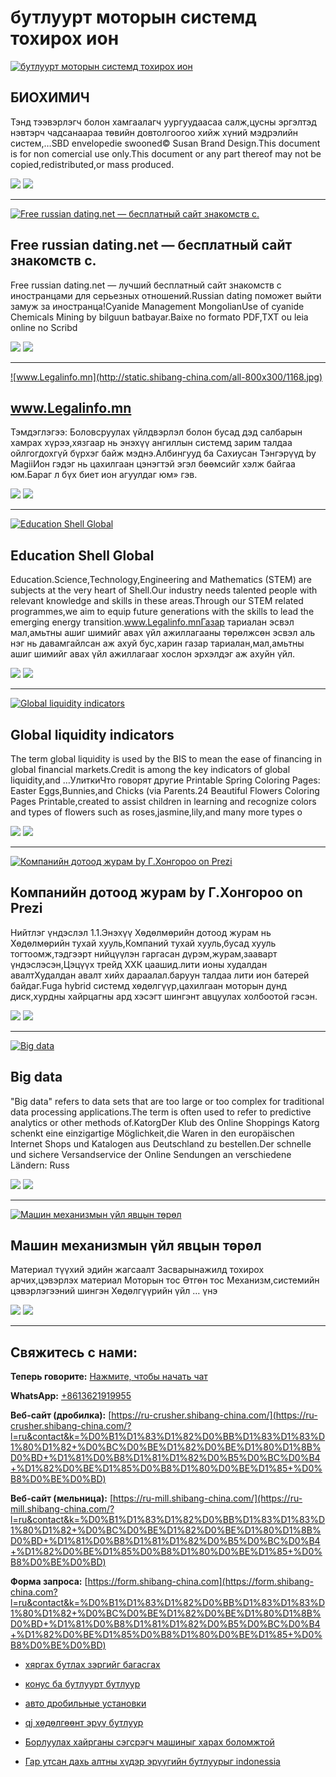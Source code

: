 # бутлуурт моторын системд тохирох ион

<a href="https://swt.shibang-china.com/?l=ru&img&k=%D0%B1%D1%83%D1%82%D0%BB%D1%83%D1%83%D1%80%D1%82+%D0%BC%D0%BE%D1%82%D0%BE%D1%80%D1%8B%D0%BD+%D1%81%D0%B8%D1%81%D1%82%D0%B5%D0%BC%D0%B4+%D1%82%D0%BE%D1%85%D0%B8%D1%80%D0%BE%D1%85+%D0%B8%D0%BE%D0%BD" target="_blank">![бутлуурт моторын системд тохирох ион](http://static.shibang-china.com/all-800x300/1302.jpg)</a>

## БИОХИМИЧ
Тэнд тээвэрлэгч болон хамгаалагч уургуудаасаа салж,цусны эргэлтэд нэвтэрч чадсанаараа төвийн довтолгоогоо хийж хүний мэдрэлийн систем,…SBD envelopedie swooned&#169; Susan Brand Design.This document is for non comercial use only.This document or any part thereof may not be copied,redistributed,or mass produced.


<a href="https://whatsapp.shibangsoft.com/WhatsApp.php" target="_blank" title="WhatsApp">![](http://static.shibang-china.com/icon/whatsapp.png)</a> <a href="https://swt.shibang-china.com/?l=ru&icon&k=%D0%B1%D1%83%D1%82%D0%BB%D1%83%D1%83%D1%80%D1%82+%D0%BC%D0%BE%D1%82%D0%BE%D1%80%D1%8B%D0%BD+%D1%81%D0%B8%D1%81%D1%82%D0%B5%D0%BC%D0%B4+%D1%82%D0%BE%D1%85%D0%B8%D1%80%D0%BE%D1%85+%D0%B8%D0%BE%D0%BD" target="_blank">![](http://static.shibang-china.com/icon/chat-ru.png)</a>

---

<a href="https://swt.shibang-china.com/?l=ru&img&k=%D0%B1%D1%83%D1%82%D0%BB%D1%83%D1%83%D1%80%D1%82+%D0%BC%D0%BE%D1%82%D0%BE%D1%80%D1%8B%D0%BD+%D1%81%D0%B8%D1%81%D1%82%D0%B5%D0%BC%D0%B4+%D1%82%D0%BE%D1%85%D0%B8%D1%80%D0%BE%D1%85+%D0%B8%D0%BE%D0%BD" target="_blank">![Free russian dating.net — бесплатный сайт знакомств с.](http://static.shibang-china.com/all-800x300/494.jpg)</a>

## Free russian dating.net — бесплатный сайт знакомств с.
Free russian dating.net — лучший бесплатный сайт знакомств с иностранцами для серьезных отношений.Russian dating поможет выйти замуж за иностранца!Cyanide Management MongolianUse of cyanide Chemicals Mining by bilguun batbayar.Baixe no formato PDF,TXT ou leia online no Scribd


<a href="https://whatsapp.shibangsoft.com/WhatsApp.php" target="_blank" title="WhatsApp">![](http://static.shibang-china.com/icon/whatsapp.png)</a> <a href="https://swt.shibang-china.com/?l=ru&icon&k=%D0%B1%D1%83%D1%82%D0%BB%D1%83%D1%83%D1%80%D1%82+%D0%BC%D0%BE%D1%82%D0%BE%D1%80%D1%8B%D0%BD+%D1%81%D0%B8%D1%81%D1%82%D0%B5%D0%BC%D0%B4+%D1%82%D0%BE%D1%85%D0%B8%D1%80%D0%BE%D1%85+%D0%B8%D0%BE%D0%BD" target="_blank">![](http://static.shibang-china.com/icon/chat-ru.png)</a>

---

<a href="https://swt.shibang-china.com/?l=ru&img&k=%D0%B1%D1%83%D1%82%D0%BB%D1%83%D1%83%D1%80%D1%82+%D0%BC%D0%BE%D1%82%D0%BE%D1%80%D1%8B%D0%BD+%D1%81%D0%B8%D1%81%D1%82%D0%B5%D0%BC%D0%B4+%D1%82%D0%BE%D1%85%D0%B8%D1%80%D0%BE%D1%85+%D0%B8%D0%BE%D0%BD" target="_blank">![www.Legalinfo.mn](http://static.shibang-china.com/all-800x300/1168.jpg)</a>

## www.Legalinfo.mn
Тэмдэглэгээ: Боловсруулах үйлдвэрлэл болон бусад дэд салбарын хамрах хүрээ,хязгаар нь энэхүү ангиллын системд зарим талдаа ойлгогдохгүй бүрхэг байж мэднэ.Албингууд ба Сахиусан Тэнгэрүүд by MagiiИон гэдэг нь цахилгаан цэнэгтэй эгэл бөөмсийг хэлж байгаа юм.Бараг л бүх биет ион агуулдаг юм&#187; гэв.


<a href="https://whatsapp.shibangsoft.com/WhatsApp.php" target="_blank" title="WhatsApp">![](http://static.shibang-china.com/icon/whatsapp.png)</a> <a href="https://swt.shibang-china.com/?l=ru&icon&k=%D0%B1%D1%83%D1%82%D0%BB%D1%83%D1%83%D1%80%D1%82+%D0%BC%D0%BE%D1%82%D0%BE%D1%80%D1%8B%D0%BD+%D1%81%D0%B8%D1%81%D1%82%D0%B5%D0%BC%D0%B4+%D1%82%D0%BE%D1%85%D0%B8%D1%80%D0%BE%D1%85+%D0%B8%D0%BE%D0%BD" target="_blank">![](http://static.shibang-china.com/icon/chat-ru.png)</a>

---

<a href="https://swt.shibang-china.com/?l=ru&img&k=%D0%B1%D1%83%D1%82%D0%BB%D1%83%D1%83%D1%80%D1%82+%D0%BC%D0%BE%D1%82%D0%BE%D1%80%D1%8B%D0%BD+%D1%81%D0%B8%D1%81%D1%82%D0%B5%D0%BC%D0%B4+%D1%82%D0%BE%D1%85%D0%B8%D1%80%D0%BE%D1%85+%D0%B8%D0%BE%D0%BD" target="_blank">![Education Shell Global](http://static.shibang-china.com/all-800x300/181.jpg)</a>

## Education Shell Global
Education.Science,Technology,Engineering and Mathematics (STEM) are subjects at the very heart of Shell.Our industry needs talented people with relevant knowledge and skills in these areas.Through our STEM related programmes,we aim to equip future generations with the skills to lead the emerging energy transition.www.Legalinfo.mnГазар тариалан эсвэл мал,амьтны ашиг шимийг авах үйл ажиллагааны төрөлжсөн эсвэл аль нэг нь давамгайлсан аж ахуй бус,харин газар тариалан,мал,амьтны ашиг шимийг авах үйл ажиллагааг хослон эрхэлдэг аж ахуйн үйл.


<a href="https://whatsapp.shibangsoft.com/WhatsApp.php" target="_blank" title="WhatsApp">![](http://static.shibang-china.com/icon/whatsapp.png)</a> <a href="https://swt.shibang-china.com/?l=ru&icon&k=%D0%B1%D1%83%D1%82%D0%BB%D1%83%D1%83%D1%80%D1%82+%D0%BC%D0%BE%D1%82%D0%BE%D1%80%D1%8B%D0%BD+%D1%81%D0%B8%D1%81%D1%82%D0%B5%D0%BC%D0%B4+%D1%82%D0%BE%D1%85%D0%B8%D1%80%D0%BE%D1%85+%D0%B8%D0%BE%D0%BD" target="_blank">![](http://static.shibang-china.com/icon/chat-ru.png)</a>

---

<a href="https://swt.shibang-china.com/?l=ru&img&k=%D0%B1%D1%83%D1%82%D0%BB%D1%83%D1%83%D1%80%D1%82+%D0%BC%D0%BE%D1%82%D0%BE%D1%80%D1%8B%D0%BD+%D1%81%D0%B8%D1%81%D1%82%D0%B5%D0%BC%D0%B4+%D1%82%D0%BE%D1%85%D0%B8%D1%80%D0%BE%D1%85+%D0%B8%D0%BE%D0%BD" target="_blank">![Global liquidity indicators](http://static.shibang-china.com/all-800x300/314.jpg)</a>

## Global liquidity indicators
The term global liquidity is used by the BIS to mean the ease of financing in global financial markets.Credit is among the key indicators of global liquidity,and …УлиткиЧто говорят другие Printable Spring Coloring Pages: Easter Eggs,Bunnies,and Chicks (via Parents.24 Beautiful Flowers Coloring Pages Printable,created to assist children in learning and recognize colors and types of flowers such as roses,jasmine,lily,and many more types o


<a href="https://whatsapp.shibangsoft.com/WhatsApp.php" target="_blank" title="WhatsApp">![](http://static.shibang-china.com/icon/whatsapp.png)</a> <a href="https://swt.shibang-china.com/?l=ru&icon&k=%D0%B1%D1%83%D1%82%D0%BB%D1%83%D1%83%D1%80%D1%82+%D0%BC%D0%BE%D1%82%D0%BE%D1%80%D1%8B%D0%BD+%D1%81%D0%B8%D1%81%D1%82%D0%B5%D0%BC%D0%B4+%D1%82%D0%BE%D1%85%D0%B8%D1%80%D0%BE%D1%85+%D0%B8%D0%BE%D0%BD" target="_blank">![](http://static.shibang-china.com/icon/chat-ru.png)</a>

---

<a href="https://swt.shibang-china.com/?l=ru&img&k=%D0%B1%D1%83%D1%82%D0%BB%D1%83%D1%83%D1%80%D1%82+%D0%BC%D0%BE%D1%82%D0%BE%D1%80%D1%8B%D0%BD+%D1%81%D0%B8%D1%81%D1%82%D0%B5%D0%BC%D0%B4+%D1%82%D0%BE%D1%85%D0%B8%D1%80%D0%BE%D1%85+%D0%B8%D0%BE%D0%BD" target="_blank">![Компанийн дотоод журам by Г.Хонгороо on Prezi](http://static.shibang-china.com/all-800x300/1398.jpg)</a>

## Компанийн дотоод журам by Г.Хонгороо on Prezi
Нийтлэг үндэслэл 1.1.Энэхүү Хөдөлмөрийн дотоод журам нь Хөдөлмөрийн тухай хууль,Компаний тухай хууль,бусад хууль тогтоомж,тэдгээрт нийцүүлэн гаргасан дүрэм,журам,зааварт үндэслэсэн,Цэцүүх трейд ХХК цаашид.лити ионы худалдан авалтХудалдан авалт хийх дараалал.баруун талдаа лити ион батерей байдаг.Fuga hybrid системд хөдөлгүүр,цахилгаан моторын дунд диск,хурдны хайрцагны ард хэсэгт шингэнт авцуулах холбоотой гэсэн.


<a href="https://whatsapp.shibangsoft.com/WhatsApp.php" target="_blank" title="WhatsApp">![](http://static.shibang-china.com/icon/whatsapp.png)</a> <a href="https://swt.shibang-china.com/?l=ru&icon&k=%D0%B1%D1%83%D1%82%D0%BB%D1%83%D1%83%D1%80%D1%82+%D0%BC%D0%BE%D1%82%D0%BE%D1%80%D1%8B%D0%BD+%D1%81%D0%B8%D1%81%D1%82%D0%B5%D0%BC%D0%B4+%D1%82%D0%BE%D1%85%D0%B8%D1%80%D0%BE%D1%85+%D0%B8%D0%BE%D0%BD" target="_blank">![](http://static.shibang-china.com/icon/chat-ru.png)</a>

---

<a href="https://swt.shibang-china.com/?l=ru&img&k=%D0%B1%D1%83%D1%82%D0%BB%D1%83%D1%83%D1%80%D1%82+%D0%BC%D0%BE%D1%82%D0%BE%D1%80%D1%8B%D0%BD+%D1%81%D0%B8%D1%81%D1%82%D0%B5%D0%BC%D0%B4+%D1%82%D0%BE%D1%85%D0%B8%D1%80%D0%BE%D1%85+%D0%B8%D0%BE%D0%BD" target="_blank">![Big data](http://static.shibang-china.com/all-800x300/954.jpg)</a>

## Big data
&quot;Big data&quot; refers to data sets that are too large or too complex for traditional data processing applications.The term is often used to refer to predictive analytics or other methods of.KatorgDer Klub des Online Shoppings Katorg schenkt eine einzigartige M&#246;glichkeit,die Waren in den europ&#228;ischen Internet Shops und Katalogen aus Deutschland zu bestellen.Der schnelle und sichere Versandservice der Online Sendungen an verschiedene L&#228;ndern: Russ


<a href="https://whatsapp.shibangsoft.com/WhatsApp.php" target="_blank" title="WhatsApp">![](http://static.shibang-china.com/icon/whatsapp.png)</a> <a href="https://swt.shibang-china.com/?l=ru&icon&k=%D0%B1%D1%83%D1%82%D0%BB%D1%83%D1%83%D1%80%D1%82+%D0%BC%D0%BE%D1%82%D0%BE%D1%80%D1%8B%D0%BD+%D1%81%D0%B8%D1%81%D1%82%D0%B5%D0%BC%D0%B4+%D1%82%D0%BE%D1%85%D0%B8%D1%80%D0%BE%D1%85+%D0%B8%D0%BE%D0%BD" target="_blank">![](http://static.shibang-china.com/icon/chat-ru.png)</a>

---

<a href="https://swt.shibang-china.com/?l=ru&img&k=%D0%B1%D1%83%D1%82%D0%BB%D1%83%D1%83%D1%80%D1%82+%D0%BC%D0%BE%D1%82%D0%BE%D1%80%D1%8B%D0%BD+%D1%81%D0%B8%D1%81%D1%82%D0%B5%D0%BC%D0%B4+%D1%82%D0%BE%D1%85%D0%B8%D1%80%D0%BE%D1%85+%D0%B8%D0%BE%D0%BD" target="_blank">![Машин механизмын үйл явцын төрөл](http://static.shibang-china.com/all-800x300/1441.jpg)</a>

## Машин механизмын үйл явцын төрөл
Материал түүхий эдийн жагсаалт Засварынажилд тохирох арчих,цэвэрлэх материал Моторын тос Өтгөн тос Механизм,системийн цэвэрлэгээний шингэн Хөдөлгүүрийн үйл … үнэ

<a href="https://whatsapp.shibangsoft.com/WhatsApp.php" target="_blank" title="WhatsApp">![](http://static.shibang-china.com/icon/whatsapp.png)</a> <a href="https://swt.shibang-china.com/?l=ru&icon&k=%D0%B1%D1%83%D1%82%D0%BB%D1%83%D1%83%D1%80%D1%82+%D0%BC%D0%BE%D1%82%D0%BE%D1%80%D1%8B%D0%BD+%D1%81%D0%B8%D1%81%D1%82%D0%B5%D0%BC%D0%B4+%D1%82%D0%BE%D1%85%D0%B8%D1%80%D0%BE%D1%85+%D0%B8%D0%BE%D0%BD" target="_blank">![](http://static.shibang-china.com/icon/chat-ru.png)</a>

---
## Свяжитесь с нами:

**Теперь говорите:** [Нажмите, чтобы начать чат](https://swt.shibang-china.com?l=ru&contact&k=%D0%B1%D1%83%D1%82%D0%BB%D1%83%D1%83%D1%80%D1%82+%D0%BC%D0%BE%D1%82%D0%BE%D1%80%D1%8B%D0%BD+%D1%81%D0%B8%D1%81%D1%82%D0%B5%D0%BC%D0%B4+%D1%82%D0%BE%D1%85%D0%B8%D1%80%D0%BE%D1%85+%D0%B8%D0%BE%D0%BD)

**WhatsApp:**  [+8613621919955](https://whatsapp.shibangsoft.com/WhatsApp.php)

**Веб-сайт (дробилка):** [https://ru-crusher.shibang-china.com/](https://ru-crusher.shibang-china.com/?l=ru&contact&k=%D0%B1%D1%83%D1%82%D0%BB%D1%83%D1%83%D1%80%D1%82+%D0%BC%D0%BE%D1%82%D0%BE%D1%80%D1%8B%D0%BD+%D1%81%D0%B8%D1%81%D1%82%D0%B5%D0%BC%D0%B4+%D1%82%D0%BE%D1%85%D0%B8%D1%80%D0%BE%D1%85+%D0%B8%D0%BE%D0%BD)

**Веб-сайт (мельница):** [https://ru-mill.shibang-china.com/](https://ru-mill.shibang-china.com/?l=ru&contact&k=%D0%B1%D1%83%D1%82%D0%BB%D1%83%D1%83%D1%80%D1%82+%D0%BC%D0%BE%D1%82%D0%BE%D1%80%D1%8B%D0%BD+%D1%81%D0%B8%D1%81%D1%82%D0%B5%D0%BC%D0%B4+%D1%82%D0%BE%D1%85%D0%B8%D1%80%D0%BE%D1%85+%D0%B8%D0%BE%D0%BD)

**Форма запроса:** [https://form.shibang-china.com](https://form.shibang-china.com?l=ru&contact&k=%D0%B1%D1%83%D1%82%D0%BB%D1%83%D1%83%D1%80%D1%82+%D0%BC%D0%BE%D1%82%D0%BE%D1%80%D1%8B%D0%BD+%D1%81%D0%B8%D1%81%D1%82%D0%B5%D0%BC%D0%B4+%D1%82%D0%BE%D1%85%D0%B8%D1%80%D0%BE%D1%85+%D0%B8%D0%BE%D0%BD)

* [хяргах бутлах зэргийг багасгах](../127/%D1%85%D1%8F%D1%80%D0%B3%D0%B0%D1%85%20%D0%B1%D1%83%D1%82%D0%BB%D0%B0%D1%85%20%D0%B7%D1%8D%D1%80%D0%B3%D0%B8%D0%B9%D0%B3%20%D0%B1%D0%B0%D0%B3%D0%B0%D1%81%D0%B3%D0%B0%D1%85.md)

* [конус ба бутлуурт бутлуур](../128/%D0%BA%D0%BE%D0%BD%D1%83%D1%81%20%D0%B1%D0%B0%20%D0%B1%D1%83%D1%82%D0%BB%D1%83%D1%83%D1%80%D1%82%20%D0%B1%D1%83%D1%82%D0%BB%D1%83%D1%83%D1%80.md)

* [авто дробильные установки](../126/%D0%B0%D0%B2%D1%82%D0%BE%20%D0%B4%D1%80%D0%BE%D0%B1%D0%B8%D0%BB%D1%8C%D0%BD%D1%8B%D0%B5%20%D1%83%D1%81%D1%82%D0%B0%D0%BD%D0%BE%D0%B2%D0%BA%D0%B8.md)

* [qj хөдөлгөөнт эрүү бутлуур](../127/qj%20%D1%85%D3%A9%D0%B4%D3%A9%D0%BB%D0%B3%D3%A9%D3%A9%D0%BD%D1%82%20%D1%8D%D1%80%D2%AF%D2%AF%20%D0%B1%D1%83%D1%82%D0%BB%D1%83%D1%83%D1%80.md)

* [Борлуулах хайрганы сэгсрэгч машиныг харах боломжтой](../127/%D0%91%D0%BE%D1%80%D0%BB%D1%83%D1%83%D0%BB%D0%B0%D1%85%20%D1%85%D0%B0%D0%B9%D1%80%D0%B3%D0%B0%D0%BD%D1%8B%20%D1%81%D1%8D%D0%B3%D1%81%D1%80%D1%8D%D0%B3%D1%87%20%D0%BC%D0%B0%D1%88%D0%B8%D0%BD%D1%8B%D0%B3%20%D1%85%D0%B0%D1%80%D0%B0%D1%85%20%D0%B1%D0%BE%D0%BB%D0%BE%D0%BC%D0%B6%D1%82%D0%BE%D0%B9.md)

* [Гар утсан дахь алтны хүдэр эрүүгийн бутлуурыг indonessia](../127/%D0%93%D0%B0%D1%80%20%D1%83%D1%82%D1%81%D0%B0%D0%BD%20%D0%B4%D0%B0%D1%85%D1%8C%20%D0%B0%D0%BB%D1%82%D0%BD%D1%8B%20%D1%85%D2%AF%D0%B4%D1%8D%D1%80%20%D1%8D%D1%80%D2%AF%D2%AF%D0%B3%D0%B8%D0%B9%D0%BD%20%D0%B1%D1%83%D1%82%D0%BB%D1%83%D1%83%D1%80%D1%8B%D0%B3%20indonessia.md)